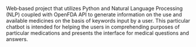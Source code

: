 Web‐based project that utilizes Python and Natural Language Processing (NLP) coupled with OpenFDA API to generate information 
on the use and available medicines on the basis of keywords input by a user.
This particular chatbot is intended for helping the users in comprehending purposes 
of particular medications and presents the interface for medical questions and answers.
